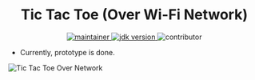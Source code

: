 <h1 align="center">Tic Tac Toe (Over Wi-Fi Network)</h1>

<p align="center">
	<a href="https://github.com/urvesh254" title="profile">
	<img src="https://img.shields.io/badge/maintainer-urvesh254-blue" alt="maintainer">
	</a>
	<a href="https://www.oracle.com/in/java/technologies/javase-downloads.html" title="JDK Download">
		<img src="https://img.shields.io/badge/JDK-%3E%3D%20v8-blue" alt="jdk version">
	</a>
	<img src="https://img.shields.io/badge/contributor-welcome-brightgreen" alt="contributor">
</p>

-   Currently, prototype is done.

<img src="https://user-images.githubusercontent.com/55116730/110315373-2bb48080-802f-11eb-9ae9-c67ae029183b.gif" alt="Tic Tac Toe Over Network" title="Tic Tac Toe Over Network"/>
